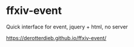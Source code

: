# ffxiv-event
Quick interface for event, jquery + html, no server

https://derotterdieb.github.io/ffxiv-event/
